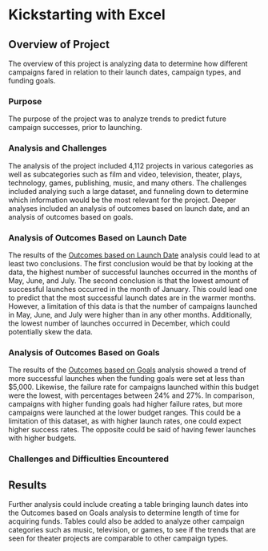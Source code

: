 # Kickstarting with Excel

## Overview of Project

The overview of this project is analyzing data to determine how different campaigns fared in relation to their launch dates, campaign types, and funding goals.

### Purpose

The purpose of the project was to analyze trends to predict future campaign successes, prior to launching.

### Analysis and Challenges

The analysis of the project included 4,112 projects in various categories as well as subcategories such as film and video, television, theater, plays, technology, games, publishing, music, and many others. The challenges included analying such a large dataset, and funneling down to determine which information would be the most relevant for the project.  Deeper analyses included an analysis of outcomes based on launch date, and an analysis of outcomes based on goals.

### Analysis of Outcomes Based on Launch Date

The results of the [Outcomes based on Launch Date](https://github.com/crtallent/Module-1-Challenge/blob/main/Theater_Outcomes_vs_Launch.png) analysis could lead to at least two conclusions.  The first conclusion would be that by looking at the data, the highest number of successful launches occurred in the months of May, June, and July.  The second conclusion is that the lowest amount of successful launches occurred in the month of January.  This could lead one to predict that the most successful launch dates are in the warmer months.  However, a limitation of this data is that the number of campaigns launched in May, June, and July were higher than in any other months.  Additionally, the lowest number of launches occurred in December, which could potentially skew the data.

### Analysis of Outcomes Based on Goals

The results of the [Outcomes based on Goals](https://github.com/crtallent/Module-1-Challenge/blob/main/Outcomes_vs_Goals.png) analysis showed a trend of more successful launches when the funding goals were set at less than $5,000.  Likewise, the failure rate for campaigns launched within this budget were the lowest, with percentages between 24% and 27%.  In comparison, campaigns with higher funding goals had higher failure rates, but more campaigns were launched at the lower budget ranges.  This could be a limitation of this dataset, as with higher launch rates, one could expect higher success rates.  The opposite could be said of having fewer launches with higher budgets.  

### Challenges and Difficulties Encountered

## Results

Further analysis could include creating a table bringing launch dates into the Outcomes based on Goals analysis to determine length of time for acquiring funds.  Tables could also be added to analyze other campaign categories such as music, television, or games, to see if the trends that are seen for theater projects are comparable to other campaign types.

